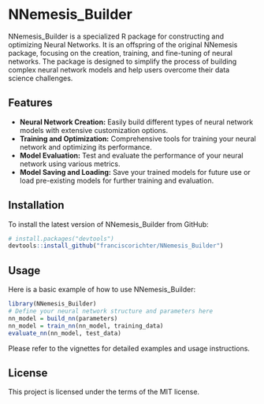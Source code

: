 # NNemesis_Builder

NNemesis_Builder is a specialized R package for constructing and optimizing Neural Networks. It is an offspring of the original NNemesis package, focusing on the creation, training, and fine-tuning of neural networks. The package is designed to simplify the process of building complex neural network models and help users overcome their data science challenges.

## Features

- **Neural Network Creation:** Easily build different types of neural network models with extensive customization options.
- **Training and Optimization:** Comprehensive tools for training your neural network and optimizing its performance.
- **Model Evaluation:** Test and evaluate the performance of your neural network using various metrics.
- **Model Saving and Loading:** Save your trained models for future use or load pre-existing models for further training and evaluation.

## Installation

To install the latest version of NNemesis_Builder from GitHub:

```r
# install.packages("devtools")
devtools::install_github("franciscorichter/NNemesis_Builder")
```

## Usage

Here is a basic example of how to use NNemesis_Builder:

```r
library(NNemesis_Builder)
# Define your neural network structure and parameters here
nn_model = build_nn(parameters)
nn_model = train_nn(nn_model, training_data)
evaluate_nn(nn_model, test_data)
```

Please refer to the vignettes for detailed examples and usage instructions.

## License

This project is licensed under the terms of the MIT license.
